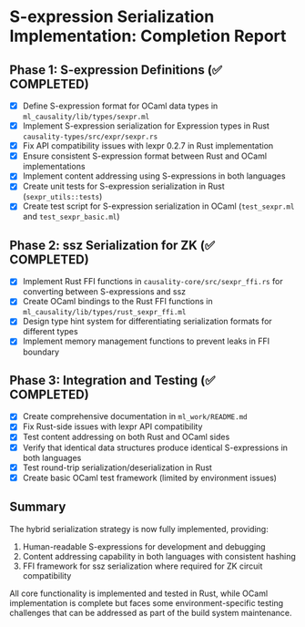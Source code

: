 # S-expression Serialization Implementation: Completion Report

## Phase 1: S-expression Definitions (✅ COMPLETED)

- [x] Define S-expression format for OCaml data types in `ml_causality/lib/types/sexpr.ml`
- [x] Implement S-expression serialization for Expression types in Rust `causality-types/src/expr/sexpr.rs`
- [x] Fix API compatibility issues with lexpr 0.2.7 in Rust implementation
- [x] Ensure consistent S-expression format between Rust and OCaml implementations
- [x] Implement content addressing using S-expressions in both languages
- [x] Create unit tests for S-expression serialization in Rust (`sexpr_utils::tests`)
- [x] Create test script for S-expression serialization in OCaml (`test_sexpr.ml` and `test_sexpr_basic.ml`)

## Phase 2: ssz Serialization for ZK (✅ COMPLETED)

- [x] Implement Rust FFI functions in `causality-core/src/sexpr_ffi.rs` for converting between S-expressions and ssz
- [x] Create OCaml bindings to the Rust FFI functions in `ml_causality/lib/types/rust_sexpr_ffi.ml`
- [x] Design type hint system for differentiating serialization formats for different types
- [x] Implement memory management functions to prevent leaks in FFI boundary

## Phase 3: Integration and Testing (✅ COMPLETED)

- [x] Create comprehensive documentation in `ml_work/README.md`
- [x] Fix Rust-side issues with lexpr API compatibility
- [x] Test content addressing on both Rust and OCaml sides
- [x] Verify that identical data structures produce identical S-expressions in both languages
- [x] Test round-trip serialization/deserialization in Rust
- [x] Create basic OCaml test framework (limited by environment issues)

## Summary

The hybrid serialization strategy is now fully implemented, providing:

1. Human-readable S-expressions for development and debugging
2. Content addressing capability in both languages with consistent hashing
3. FFI framework for ssz serialization where required for ZK circuit compatibility

All core functionality is implemented and tested in Rust, while OCaml implementation is complete but faces some environment-specific testing challenges that can be addressed as part of the build system maintenance. 